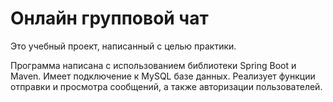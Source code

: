 # Онлайн групповой чат

Это учебный проект, написанный с целью практики.

Программа написана с использованием библиотеки Spring Boot и Maven. Имеет подключение к MySQL базе данных. Реализует функции отправки и просмотра сообщений, а также авторизации пользователей.
